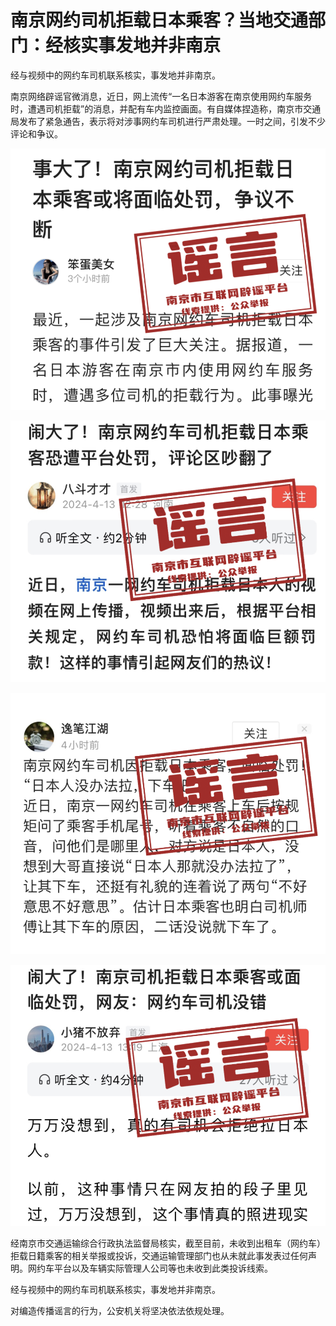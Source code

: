 # 南京网约司机拒载日本乘客？当地交通部门：经核实事发地并非南京

经与视频中的网约车司机联系核实，事发地并非南京。

南京网络辟谣官微消息，近日，网上流传“一名日本游客在南京使用网约车服务时，遭遇司机拒载”的消息，并配有车内监控画面。有自媒体捏造称，南京市交通局发布了紧急通告，表示将对涉事网约车司机进行严肃处理。一时之间，引发不少评论和争议。

![0a4f6457a82bdfccb864395bc0b36dfa.jpg](https://raw.githubusercontent.com/qqhsx/qqnews_image/main/2024/04/14/南京网约司机拒载日本乘客？当地交通部门：经核实事发地并非南京/0a4f6457a82bdfccb864395bc0b36dfa.jpg)

![b4d96944c18b4041a4c88da0507c275c.jpg](https://raw.githubusercontent.com/qqhsx/qqnews_image/main/2024/04/14/南京网约司机拒载日本乘客？当地交通部门：经核实事发地并非南京/b4d96944c18b4041a4c88da0507c275c.jpg)

![249639f83b3009e941dd4a5957d95fd8.jpg](https://raw.githubusercontent.com/qqhsx/qqnews_image/main/2024/04/14/南京网约司机拒载日本乘客？当地交通部门：经核实事发地并非南京/249639f83b3009e941dd4a5957d95fd8.jpg)

![e9f8953776231003f880092ec6dd3f68.jpg](https://raw.githubusercontent.com/qqhsx/qqnews_image/main/2024/04/14/南京网约司机拒载日本乘客？当地交通部门：经核实事发地并非南京/e9f8953776231003f880092ec6dd3f68.jpg)

经南京市交通运输综合行政执法监督局核实，截至目前，未收到出租车（网约车）拒载日籍乘客的相关举报或投诉，交通运输管理部门也从未就此事发表过任何声明。网约车平台以及车辆实际管理人公司等也未收到此类投诉线索。

经与视频中的网约车司机联系核实，事发地并非南京。

对编造传播谣言的行为，公安机关将坚决依法依规处理。

